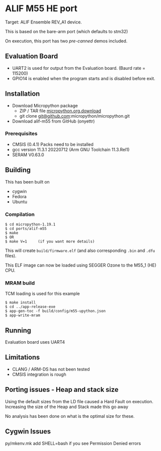 ALIF M55 HE port
=================
Target: ALIF Ensemble REV_A1 device.

This is based on the bare-arm port (which defaults to stm32)

On execution, this port has two *pre-canned* demos included. 

## Evaluation Board
- UART2 is used for output from the Evaluation board. (Baurd rate = 115200)
- GPIO14 is enabled when the program starts and is disabled before exit. 

## Installation

- Download Micropython package
    - ZIP / TAR file [micropython.org.download](https://micropython.org/download/micropython-1.19.1.tar.xz)
    - git clone git@github.com:micropython/micropython.git
- Download alif-m55 from GitHub (onyettr)

### Prerequisites
- CMSIS (0.4.1) Packs need to be installed
- gcc version 11.3.1 20220712 (Arm GNU Toolchain 11.3.Rel1)
- SERAM V0.63.0

## Building
This has been built on
- cygwin
- Fedora
- Ubuntu

### Compilation
```
$ cd micropython-1.19.1
$ cd ports/alif-m55
$ make 
$ OR
$ make V=1     (if you want more details)
```
This will create `build/firmware.elf` (and also corresponding `.bin` and `.dfu` files). 

This ELF image can now be loaded using SEGGER Ozone to the M55_1 (HE) CPU. 

### MRAM build
TCM loading is used for this example

```
$ make install
$ cd ../app-release-exe
$ app-gen-toc -f build/config/m55-upython.json
$ app-write-mram 
```
## Running
Evaluation board uses UART4

## Limitations
- CLANG / ARM-DS has not been tested
- CMSIS integration is rough

## Porting issues - Heap and stack size
Using the default sizes from the LD file caused a Hard Fault on execution. Increasing the size of the Heap and Stack made this go away 

No analysis has been done on what is the optimal size for these. 

## Cygwin Issues
py/mkenv.mk add SHELL=bash if you see Permission Denied errors